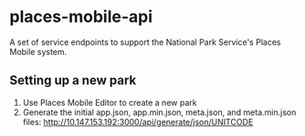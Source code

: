 # places-mobile-api

A set of service endpoints to support the National Park Service's Places Mobile system.

## Setting up a new park

1. Use Places Mobile Editor to create a new park
2. Generate the initial app.json, app.min.json, meta.json, and meta.min.json files: http://10.147.153.192:3000/api/generate/json/UNITCODE
